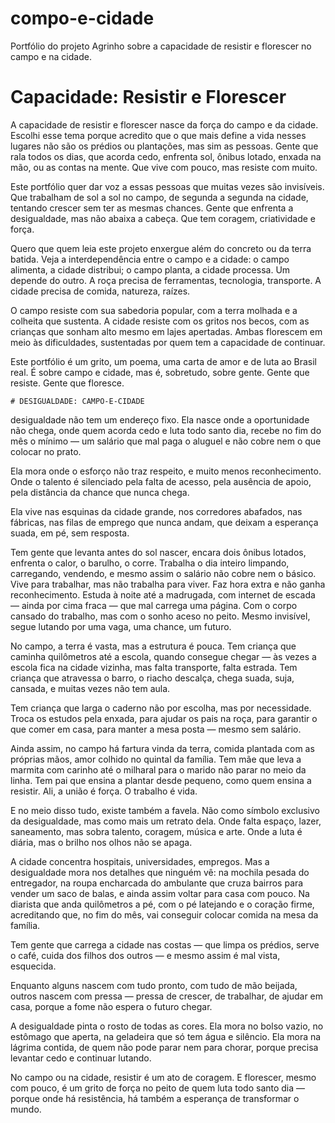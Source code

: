# compo-e-cidade
Portfólio do projeto Agrinho sobre a capacidade de resistir e florescer no campo e na cidade.
# Capacidade: Resistir e Florescer

A capacidade de resistir e florescer nasce da força do campo e da cidade. Escolhi esse tema porque acredito que o que mais define a vida nesses lugares não são os prédios ou plantações, mas sim as pessoas. Gente que rala todos os dias, que acorda cedo, enfrenta sol, ônibus lotado, enxada na mão, ou as contas na mente. Que vive com pouco, mas resiste com muito.

Este portfólio quer dar voz a essas pessoas que muitas vezes são invisíveis. Que trabalham de sol a sol no campo, de segunda a segunda na cidade, tentando crescer sem ter as mesmas chances. Gente que enfrenta a desigualdade, mas não abaixa a cabeça. Que tem coragem, criatividade e força.

Quero que quem leia este projeto enxergue além do concreto ou da terra batida. Veja a interdependência entre o campo e a cidade: o campo alimenta, a cidade distribui; o campo planta, a cidade processa. Um depende do outro. A roça precisa de ferramentas, tecnologia, transporte. A cidade precisa de comida, natureza, raízes.

O campo resiste com sua sabedoria popular, com a terra molhada e a colheita que sustenta. A cidade resiste com os gritos nos becos, com as crianças que sonham alto mesmo em lajes apertadas. Ambas florescem em meio às dificuldades, sustentadas por quem tem a capacidade de continuar.

Este portfólio é um grito, um poema, uma carta de amor e de luta ao Brasil real. É sobre campo e cidade, mas é, sobretudo, sobre gente. Gente que resiste. Gente que floresce.

    # DESIGUALDADE: CAMPO-E-CIDADE

     
 desigualdade não tem um endereço fixo.
Ela nasce onde a oportunidade não chega,
onde quem acorda cedo e luta todo santo dia,
recebe no fim do mês o mínimo —
um salário que mal paga o aluguel
e não cobre nem o que colocar no prato.

Ela mora onde o esforço não traz respeito,
e muito menos reconhecimento.
Onde o talento é silenciado
pela falta de acesso, pela ausência de apoio,
pela distância da chance que nunca chega.

Ela vive nas esquinas da cidade grande,
nos corredores abafados, nas fábricas,
nas filas de emprego que nunca andam,
que deixam a esperança suada, em pé, sem resposta.

Tem gente que levanta antes do sol nascer,
encara dois ônibus lotados,
enfrenta o calor, o barulho, o corre.
Trabalha o dia inteiro limpando, carregando, vendendo,
e mesmo assim o salário não cobre nem o básico.
Vive para trabalhar, mas não trabalha para viver.
Faz hora extra e não ganha reconhecimento.
Estuda à noite até a madrugada,
com internet de escada — ainda por cima fraca —
que mal carrega uma página.
Com o corpo cansado do trabalho,
mas com o sonho aceso no peito.
Mesmo invisível, segue lutando
por uma vaga, uma chance, um futuro.

No campo, a terra é vasta, mas a estrutura é pouca.
Tem criança que caminha quilômetros até a escola,
quando consegue chegar —
às vezes a escola fica na cidade vizinha,
mas falta transporte, falta estrada.
Tem criança que atravessa o barro,
o riacho descalça, chega suada, suja, cansada,
e muitas vezes não tem aula.

Tem criança que larga o caderno não por escolha,
mas por necessidade.
Troca os estudos pela enxada,
para ajudar os pais na roça,
para garantir o que comer em casa,
para manter a mesa posta —
mesmo sem salário.

Ainda assim, no campo há fartura vinda da terra,
comida plantada com as próprias mãos,
amor colhido no quintal da família.
Tem mãe que leva a marmita com carinho
até o milharal para o marido não parar no meio da linha.
Tem pai que ensina a plantar desde pequeno,
como quem ensina a resistir.
Ali, a união é força.
O trabalho é vida.

E no meio disso tudo,
existe também a favela.
Não como símbolo exclusivo da desigualdade,
mas como mais um retrato dela.
Onde falta espaço, lazer, saneamento,
mas sobra talento, coragem, música e arte.
Onde a luta é diária,
mas o brilho nos olhos não se apaga.

A cidade concentra hospitais, universidades, empregos.
Mas a desigualdade mora nos detalhes que ninguém vê:
na mochila pesada do entregador,
na roupa encharcada do ambulante
que cruza bairros para vender um saco de balas,
e ainda assim voltar para casa com pouco.
Na diarista que anda quilômetros a pé,
com o pé latejando e o coração firme,
acreditando que, no fim do mês,
vai conseguir colocar comida na mesa da família.

Tem gente que carrega a cidade nas costas —
que limpa os prédios, serve o café,
cuida dos filhos dos outros —
e mesmo assim é mal vista, esquecida.

Enquanto alguns nascem com tudo pronto,
com tudo de mão beijada,
outros nascem com pressa —
pressa de crescer, de trabalhar, de ajudar em casa,
porque a fome não espera o futuro chegar.

A desigualdade pinta o rosto de todas as cores.
Ela mora no bolso vazio,
no estômago que aperta,
na geladeira que só tem água e silêncio.
Ela mora na lágrima contida,
de quem não pode parar nem para chorar,
porque precisa levantar cedo
e continuar lutando.

No campo ou na cidade,
resistir é um ato de coragem.
E florescer, mesmo com pouco,
é um grito de força
no peito de quem luta todo santo dia —
porque onde há resistência,
há também a esperança
de transformar o mundo.
